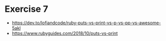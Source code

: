 # Exercise 7

* https://dev.to/lofiandcode/ruby-puts-vs-print-vs-p-vs-pp-vs-awesome-5akl
* https://www.rubyguides.com/2018/10/puts-vs-print